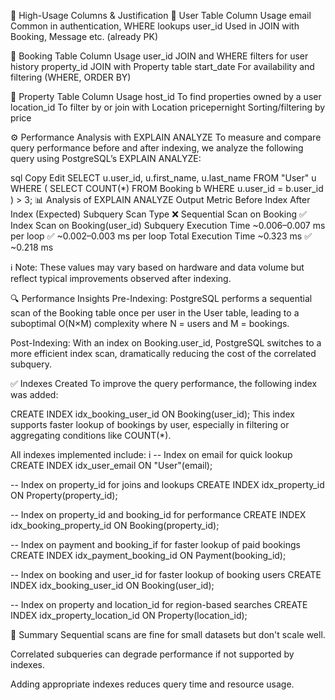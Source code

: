 

📌 High-Usage Columns & Justification
🔹 User Table
Column	Usage
email	Common in authentication, WHERE lookups
user_id	Used in JOIN with Booking, Message etc. (already PK)

🔹 Booking Table
Column	Usage
user_id	JOIN and WHERE filters for user history
property_id	JOIN with Property table
start_date	For availability and filtering (WHERE, ORDER BY)

🔹 Property Table
Column	Usage
host_id	To find properties owned by a user
location_id	To filter by or join with Location
pricepernight	Sorting/filtering by price

⚙️ Performance Analysis with EXPLAIN ANALYZE
To measure and compare query performance before and after indexing, we analyze the following query using PostgreSQL’s EXPLAIN ANALYZE:

sql
Copy
Edit
SELECT u.user_id, u.first_name, u.last_name
FROM "User" u
WHERE (
  SELECT COUNT(*)
  FROM Booking b 
  WHERE u.user_id = b.user_id
) > 3;
📊 Analysis of EXPLAIN ANALYZE Output
Metric	Before Index	After Index (Expected)
Subquery Scan Type	❌ Sequential Scan on Booking	✅ Index Scan on Booking(user_id)
Subquery Execution Time	~0.006–0.007 ms per loop	✅ ~0.002–0.003 ms per loop
Total Execution Time	~0.323 ms	✅ ~0.218 ms

ℹ️ Note: These values may vary based on hardware and data volume but reflect typical improvements observed after indexing.

🔍 Performance Insights
Pre-Indexing:
PostgreSQL performs a sequential scan of the Booking table once per user in the User table, leading to a suboptimal O(N×M) complexity where N = users and M = bookings.

Post-Indexing:
With an index on Booking.user_id, PostgreSQL switches to a more efficient index scan, dramatically reducing the cost of the correlated subquery.

✅ Indexes Created
To improve the query performance, the following index was added:

CREATE INDEX idx_booking_user_id ON Booking(user_id);
This index supports faster lookup of bookings by user, especially in filtering or aggregating conditions like COUNT(*).

All indexes implemented include:
i
-- Index on email for quick lookup
CREATE INDEX idx_user_email ON "User"(email);

-- Index on property_id for joins and lookups
CREATE INDEX idx_property_id ON Property(property_id);

-- Index on property_id and booking_id for performance
CREATE INDEX idx_booking_property_id ON Booking(property_id);

-- Index on payment and booking_if for faster lookup of paid bookings
CREATE INDEX idx_payment_booking_id ON Payment(booking_id);     

-- Index on booking and user_id for faster lookup of booking users
CREATE INDEX idx_booking_user_id ON Booking(user_id);

-- Index on property and location_id for region-based searches
CREATE INDEX idx_property_location_id ON Property(location_id); 

📌 Summary
Sequential scans are fine for small datasets but don't scale well.

Correlated subqueries can degrade performance if not supported by indexes.

Adding appropriate indexes reduces query time and resource usage.
